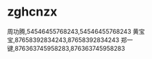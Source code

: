 # zghcnzx
周功腾,54546455768243,54546455768243
黄宝宝,87658392834243,87658392834243
郑一键,876363745958283,876363745958283
